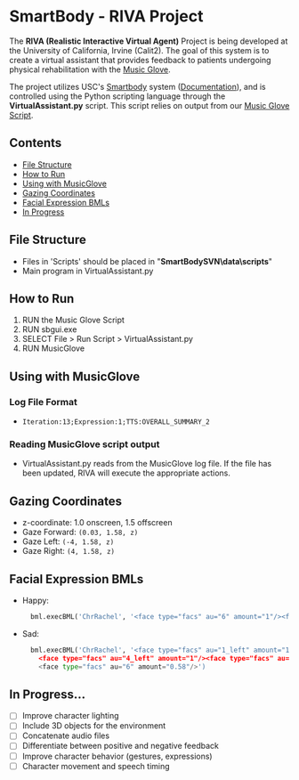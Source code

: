 # SmartBody - RIVA Project

The **RIVA (Realistic Interactive Virtual Agent)** Project is being developed at the University of California, Irvine (Calit2). The goal of this system is to create a virtual assistant that provides feedback to patients undergoing physical rehabilitation with the [Music Glove](https://www.flintrehabilitation.com/).

The project utilizes USC's [Smartbody](http://smartbody.ict.usc.edu/) system ([Documentation](http://smartbody.ict.usc.edu/HTML/SmartBodyManual.pdf)), and is controlled using the Python scripting language through the **VirtualAssistant.py** script. This script relies on output from our [Music Glove Script](https://github.com/Calit2-UCI/MusicGlove).

## Contents
- [File Structure](#file-structure)
- [How to Run](#how-to-run)
- [Using with MusicGlove](#using-with-musicglove)
- [Gazing Coordinates](#gazing-coordinates)
- [Facial Expression BMLs](#facial-expression-bmls)
- [In Progress](#in-progress)

## File Structure
* Files in 'Scripts' should be placed in "__SmartBodySVN\data\scripts__"
* Main program in VirtualAssistant.py

## How to Run
1. RUN the Music Glove Script
2. RUN sbgui.exe
3. SELECT File > Run Script > VirtualAssistant.py
4. RUN MusicGlove

## Using with MusicGlove

### Log File Format
* `Iteration:13;Expression:1;TTS:OVERALL_SUMMARY_2`

### Reading MusicGlove script output
* VirtualAssistant.py reads from the MusicGlove log file. If the file has been updated, RIVA will execute the appropriate actions.

## Gazing Coordinates
* z-coordinate: 1.0 onscreen, 1.5 offscreen
* Gaze Forward: `(0.03, 1.58, z)`
* Gaze Left: `(-4, 1.58, z)`
* Gaze Right: `(4, 1.58, z)`

## Facial Expression BMLs
* Happy:
  ```python
	bml.execBML('ChrRachel', '<face type="facs" au="6" amount="1"/><face type="facs" au="12" amount="1"/>')
	```
* Sad:
  ```python
	bml.execBML('ChrRachel', '<face type="facs" au="1_left" amount="1"/><face type="facs" au="1_right" amount="1"/> +
      <face type="facs" au="4_left" amount="1"/><face type="facs" au="4_right" amount="1"/> +
      <face type="facs" au="6" amount="0.58"/>')
  ```

## In Progress...
- [ ] Improve character lighting
- [ ] Include 3D objects for the environment
- [ ] Concatenate audio files
- [ ] Differentiate between positive and negative feedback
- [ ] Improve character behavior (gestures, expressions)
- [ ] Character movement and speech timing

